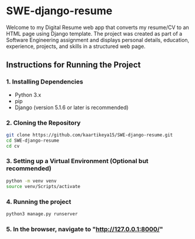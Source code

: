 # SWE-django-resume

Welcome to my Digital Resume web app that converts my resume/CV to an HTML page using Django template. The project was created as part of a Software Engineering assignment and displays personal details, education, experience, projects, and skills in a structured web page.

## Instructions for Running the Project

### 1. Installing Dependencies
- Python 3.x
- pip
- Django (version 5.1.6 or later is recommended)

### 2. Cloning the Repository
```bash
git clone https://github.com/kaartikeya15/SWE-django-resume.git
cd SWE-django-resume
cd cv
```
### 3. Setting up a Virtual Environment (Optional but recommended)
```bash
python -m venv venv
source venv/Scripts/activate
```

### 4. Running the project
```bash
python3 manage.py runserver
```
### 5. In the browser, navigate to "http://127.0.0.1:8000/"
